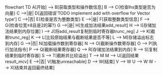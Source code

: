 flowchart TD
    A[开始] --> B[获取类型和操作数信息]
    B --> C{检查lhs类型是否为向量}
    C -->|是| D[返回错误'TODO implement add with overflow for Vector type']
    C -->|否| E{检查是否为整数类型}
    E -->|是| F[获取整数类型信息]
    F --> G{检查位宽≥8且是2的幂?}
    G -->|是| H[生成加法结果add_result]
    H --> I[存储加法结果到内存位置]
    I --> J[将add_result复制到临时寄存器trunc_reg]
    J --> K[截断trunc_reg]
    K --> L[比较原始结果与截断结果是否不等]
    L --> M[存储溢出标志到内存]
    G -->|否| N[加载操作数到寄存器]
    N --> O[截断操作数寄存器]
    O --> P[执行加法指令]
    P --> Q[截断结果寄存器]
    Q --> R[存储加法结果到内存]
    R --> S[复制结果到临时寄存器]
    S --> T[截断并比较溢出]
    T --> M
    M --> U[返回结果result_mcv]
    E -->|否| V[触发unreachable]
    D --> W[结束]
    V --> W
    U --> W
    W --> X[结束并返回最终结果]

